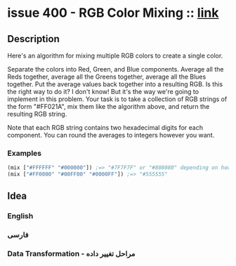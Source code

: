 # issue 400 - RGB Color Mixing :: [link](https://ericnormand.me/issues/purelyfunctional-tv-newsletter-400-is-software-design-worthless)

## Description

Here's an algorithm for mixing multiple RGB colors to create a single color.

Separate the colors into Red, Green, and Blue components.
Average all the Reds together, average all the Greens together, average all the Blues together.
Put the average values back together into a resulting RGB.
Is this the right way to do it? I don't know! But it's the way we're going to implement in this problem. Your task is to take a collection of RGB strings of the form "#FF021A", mix them like the algorithm above, and return the resulting RGB string.

Note that each RGB string contains two hexadecimal digits for each component. 
You can round the averages to integers however you want.

### Examples
```clj
(mix ["#FFFFFF" "#000000"]) ;=> "#7F7F7F" or "#808080" depending on how you round
(mix ["#FF0000" "#00FF00" "#0000FF"]) ;=> "#555555"
```

## Idea

### English

### فارسی


### Data Transformation - مراحل تغییر داده
```nim
```